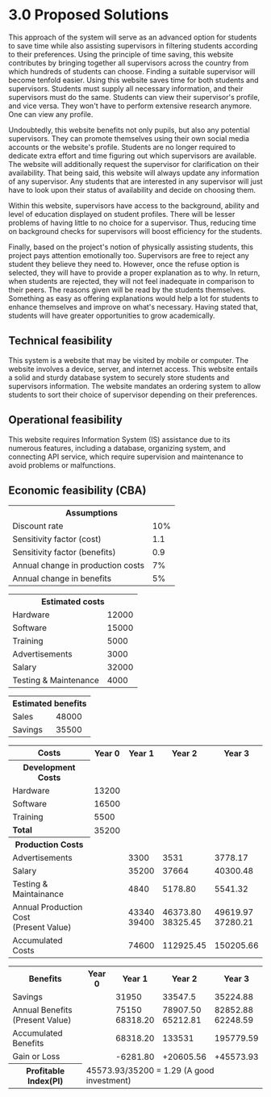 # 3.0 Proposed Solutions

This approach of the system will serve as an advanced option for students to save time while also assisting supervisors in filtering students according to their preferences. Using the principle of time saving, this website contributes by bringing together all supervisors across the country from which hundreds of students can choose. Finding a suitable supervisor will become tenfold easier. Using this website saves time for both students and supervisors. Students must supply all necessary information, and their supervisors must do the same. Students can view their supervisor's profile, and vice versa. They won't have to perform extensive research anymore. One can view any profile.

Undoubtedly, this website benefits not only pupils, but also any potential supervisors. They can promote themselves using their own social media accounts or the website's profile. Students are no longer required to dedicate extra effort and time figuring out which supervisors are available. The website will additionally request the supervisor for clarification on their availability. That being said, this website will always update any information of any supervisor. Any students that are interested in any supervisor will just have to look upon their status of availability and decide on choosing them.

Within this website, supervisors have access to the background, ability and level of education displayed on student profiles. There will be lesser problems of having little to no choice for a supervisor. Thus, reducing time on background checks for supervisors will boost efficiency for the students.

Finally, based on the project's notion of physically assisting students, this project pays attention emotionally too. Supervisors are free to reject any student they believe they need to. However, once the refuse option is selected, they will have to provide a proper explanation as to why. In return, when students are rejected, they will not feel inadequate in comparison to their peers. The reasons given will be read by the students themselves. Something as easy as offering explanations would help a lot for students to enhance themselves and improve on what's necessary. Having stated that, students will have greater opportunities to grow academically.

## Technical feasibility 
This system is a website that may be visited by mobile or computer. The website involves a device, server, and internet access. This website entails a solid and sturdy database system to securely store students and supervisors information. The website mandates an ordering system to allow students to sort their choice of supervisor depending on their preferences.

## Operational feasibility 
This website requires Information System (IS) assistance due to its numerous features, including a database, organizing system, and connecting API service, which require supervision and maintenance to avoid problems or malfunctions.

## Economic feasibility (CBA)
<table>
	<tr>
    	<th colspan="2">Assumptions</th>
    </tr>
    <tr>
    	<td>Discount rate</td>
        <td>10%</td>
	</tr>
    <tr>
    	<td>Sensitivity factor (cost)</td>
        <td>1.1</td>
	</tr>
    <tr>
    	<td>Sensitivity factor (benefits)</td>
        <td>0.9</td>
	</tr>
    <tr>
    	<td>Annual change in production costs</td>
        <td>7%</td>
	</tr>
    <tr>
    	<td>Annual change in benefits</td>
        <td>5%</td>
	</tr>
</table>

<table>
	<tr>
    	<th colspan="2">Estimated costs</th>
    </tr>
    <tr>
    	<td>Hardware</td>
        <td>12000</td>
	</tr>
    <tr>
    	<td>Software</td>
        <td>15000</td>
	</tr>
    <tr>
    	<td>Training</td>
        <td>5000</td>
	</tr>
    <tr>
    	<td>Advertisements</td>
        <td>3000</td>
	</tr>
    <tr>
    	<td>Salary</td>
        <td>32000</td>
	</tr>
    <tr>
    	<td>Testing & Maintenance</td>
        <td>4000</td>
	</tr>
</table>

<table>
	<tr>
    	<th colspan="2">Estimated benefits</th>
    </tr>
    <tr>
    	<td>Sales</td>
        <td>48000</td>
	</tr>
    <tr>
    	<td>Savings</td>
        <td>35500</td>
	</tr>
    
</table>

<table>
  <tr>
    <th>Costs</th>
    <th>Year 0</th>
    <th>Year 1</th>
    <th>Year 2</th>
    <th>Year 3</th>
  </tr>
  <tr>
    <th>Development Costs</th>
    <td colspan="4"></td>
  </tr>
  <tr>
    <td>Hardware</td>
    <td>13200</td>
    <td></td>
    <td></td>
    <td></td>
  </tr>
  <tr>
    <td>Software</td>
    <td>16500</td>
    <td></td>
    <td></td>
    <td></td>
  </tr>
  <tr>
    <td>Training</td>
    <td>5500</td>
    <td></td>
    <td></td>
    <td></td>
  </tr>
  <tr>
    <td><b>Total</b></td>
    <td>35200</td>
    <td></td>
    <td></td>
    <td></td>
  </tr>
  <tr>
    <th><b>Production Costs</b></th>
    <td colspan="4"></td>
  </tr>
  <tr>
    <td>Advertisements</td>
    <td></td>
    <td>3300</td>
    <td>3531</td>
    <td>3778.17</td>
  </tr>
  <tr>
    <td>Salary</td>
    <td></td>
    <td>35200</td>
    <td>37664</td>
    <td>40300.48</td>
  </tr>
  <tr>
    <td>Testing & Maintainance</td>
    <td></td>
    <td>4840</td>
    <td>5178.80</td>
    <td>5541.32</td>
  </tr>
  <tr>
    <td>Annual Production Cost <br>(Present Value)</td>
    <td></td>
    <td>43340 <br>39400</td>
    <td>46373.80 <br>38325.45 </td>
    <td>49619.97 <br>37280.21</td>
  </tr>
  <tr>
    <td>Accumulated Costs</td>
    <td></td>
    <td>74600</td>
    <td>112925.45</td>
    <td>150205.66</td>
  </tr>
</table>

<table>
  <tr>
    <th>Benefits</th>
    <th>Year 0</th>
    <th>Year 1</th>
    <th>Year 2</th>
    <th>Year 3</th>
  </tr>
  <tr>
    <td>Savings</td>
    <td></td>
    <td>31950</td>
    <td>33547.5</td>
    <td>35224.88</td>
  </tr>
  <tr>
    <td>Annual Benefits <br>(Present Value)</td>
    <td></td>
    <td>75150 <br>68318.20</td>
    <td>78907.50 <br>65212.81 </td>
    <td>82852.88 <br>62248.59</td>
  </tr>
  <tr>
    <td>Accumulated Benefits</td>
    <td></td>
    <td>68318.20</td>
    <td>133531</td>
    <td>195779.59</td>
  </tr>
  <tr>
    <td>Gain or Loss</td>
    <td></td>
    <td>-6281.80</td>
    <td>+20605.56</td>
    <td>+45573.93</td>
  </tr>
  <tr>
    <th>Profitable Index(PI)</th>
    <td colspan="4">45573.93/35200 = 1.29 (A good investment)</td>
  </tr>
</table>
